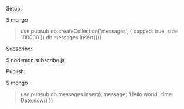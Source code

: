 Setup:

$ mongo
> use pubsub
> db.createCollection('messages', { capped: true, size: 100000 })
> db.messages.insert({})

Subscribe:

$ nodemon subscribe.js

Publish:

$ mongo
> use pubsub
> db.messages.insert({ message: 'Hello world', time: Date.now() }) 
